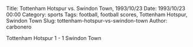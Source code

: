 Title: Tottenham Hotspur vs. Swindon Town, 1993/10/23
Date: 1993/10/23 00:00
Category: sports
Tags: football, football scores, Tottenham Hotspur, Swindon Town
Slug: tottenham-hotspur-vs-swindon-town
Author: carbonero


Tottenham Hotspur 1 - 1 Swindon Town
